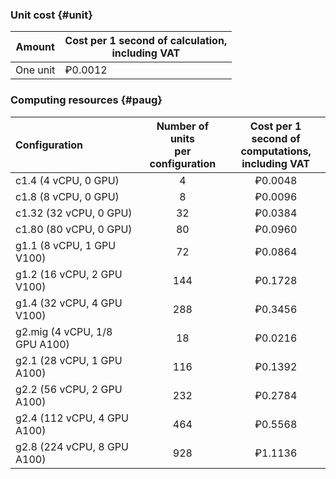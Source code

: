 ### Unit cost {#unit}

| Amount | Cost per 1 second of calculation, <br>including VAT |
| ----- | ----- |
| One unit | ₽0.0012 |

### Computing resources {#paug}

| Configuration | Number of units <br>per configuration | Cost per 1 second of <br>computations, <br>including VAT |
|:---|:---:|:---:|
| c1.4 (4 vCPU, 0 GPU) | 4 | ₽0.0048 |
| c1.8 (8 vCPU, 0 GPU) | 8 | ₽0.0096 |
| c1.32 (32 vCPU, 0 GPU) | 32 | ₽0.0384 |
| c1.80 (80 vCPU, 0 GPU) | 80 | ₽0.0960 |
| g1.1 (8 vCPU, 1 GPU V100) | 72 | ₽0.0864 |
| g1.2 (16 vCPU, 2 GPU V100) | 144 | ₽0.1728 |
| g1.4 (32 vCPU, 4 GPU V100) | 288 | ₽0.3456 |
| g2.mig (4 vCPU, 1/8 GPU A100) | 18 | ₽0.0216 |
| g2.1 (28 vCPU, 1 GPU A100) | 116 | ₽0.1392 |
| g2.2 (56 vCPU, 2 GPU A100) | 232 | ₽0.2784 |
| g2.4 (112 vCPU, 4 GPU A100) | 464 | ₽0.5568 |
| g2.8 (224 vCPU, 8 GPU A100) | 928 | ₽1.1136 |